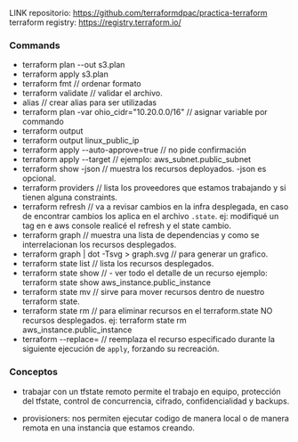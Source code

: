LINK repositorio: https://github.com/terraformdpac/practica-terraform
terraform registry: https://registry.terraform.io/

### Commands

- terraform plan --out s3.plan
- terraform apply s3.plan
- terraform fmt // ordenar formato
- terraform validate // validar el archivo.
- alias // crear alias para ser utilizadas
- terraform plan -var ohio_cidr="10.20.0.0/16" // asignar variable por commando
- terraform output
- terraform output linux_public_ip
- terraform apply --auto-approve=true // no pide confirmación
- terraform apply --target <target> // ejemplo: aws_subnet.public_subnet
- terraform show -json // muestra los recursos deployados. -json es opcional.
- terraform providers // lista los proveedores que estamos trabajando y si tienen alguna constraints.
- terraform refresh // va a revisar cambios en la infra desplegada, en caso de encontrar cambios los aplica en el archivo `.state`. ej: modifiqué un tag en e aws console realicé el refresh y el state cambio.
- terraform graph // muestra una lista de dependencias y como se interrelacionan los recursos desplegados.
- terraform graph | dot -Tsvg > graph.svg // para generar un grafico.
- terraform state list // lista los recursos desplegados.
- terraform state show <nombre recurso> // - ver todo el detalle de un recurso ejemplo: terraform state show aws_instance.public_instance
- terraform state mv // sirve para mover recursos dentro de nuestro terraform state.
- terraform state rm // para eliminar recursos en el terraform.state NO recursos desplegados. ej: terraform state rm aws_instance.public_instance
- terraform --replace=<nombre recurso> // reemplaza el recurso especificado durante la siguiente ejecución de `apply`, forzando su recreación.

### Conceptos

- trabajar con un tfstate remoto permite el trabajo en equipo, protección del tfstate, control de concurrencia, cifrado, confidencialidad y backups.

- provisioners: nos permiten ejecutar codigo de manera local o de manera remota en una instancia que estamos creando.
